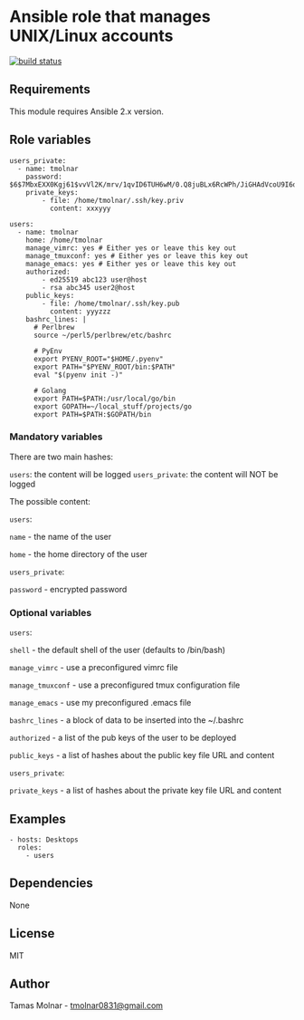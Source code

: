 # Ansible role that manages UNIX/Linux accounts

[![build status](https://gitlab.com/stiron/ansible-users/badges/master/build.svg)](https://gitlab.com/stiron/ansible-users/commits/master)

## Requirements

This module requires Ansible 2.x version.

## Role variables

```
users_private:
  - name: tmolnar
    password: $6$7MbxEXX0Kgj61$vvVl2K/mrv/1qvID6TUH6wM/0.Q8juBLx6RcWPh/JiGHAdVcoU9I6d6NgprxMZ210z1.gfC/OeR49eugTmEmX/
    private_keys:
        - file: /home/tmolnar/.ssh/key.priv
          content: xxxyyy
    
users:
  - name: tmolnar
    home: /home/tmolnar
    manage_vimrc: yes # Either yes or leave this key out
    manage_tmuxconf: yes # Either yes or leave this key out
	manage_emacs: yes # Either yes or leave this key out
    authorized:
        - ed25519 abc123 user@host
        - rsa abc345 user2@host
    public_keys:
        - file: /home/tmolnar/.ssh/key.pub
          content: yyyzzz
    bashrc_lines: |
      # Perlbrew
      source ~/perl5/perlbrew/etc/bashrc

      # PyEnv
      export PYENV_ROOT="$HOME/.pyenv"
      export PATH="$PYENV_ROOT/bin:$PATH"
      eval "$(pyenv init -)"

      # Golang
      export PATH=$PATH:/usr/local/go/bin
      export GOPATH=~/local_stuff/projects/go
      export PATH=$PATH:$GOPATH/bin
```

### Mandatory variables

There are two main hashes:

`users`: the content will be logged
`users_private`: the content will NOT be logged

The possible content:

`users`:

`name` - the name of the user

`home` - the home directory of the user

`users_private`:

`password` - encrypted password

### Optional variables

`users`:

`shell` - the default shell of the user (defaults to /bin/bash)

`manage_vimrc` - use a preconfigured vimrc file

`manage_tmuxconf` - use a preconfigured tmux configuration file

`manage_emacs` - use my preconfigured .emacs file

`bashrc_lines` - a block of data to be inserted into the ~/.bashrc

`authorized` - a list of the pub keys of the user to be deployed

`public_keys` - a list of hashes about the public key file URL and content

`users_private`:

`private_keys` - a list of hashes about the private key file URL and content

## Examples

```
- hosts: Desktops 
  roles:
    - users
```

## Dependencies

None

## License

MIT

## Author

Tamas Molnar - <tmolnar0831@gmail.com>
